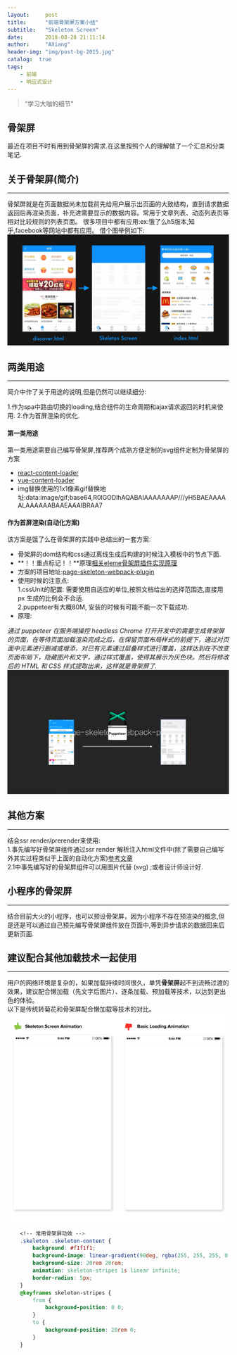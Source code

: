 ```yaml
---
layout:     post
title:      "前端骨架屏方案小结"
subtitle:   "Skeleton Screen"
date:       2018-08-28 21:11:14
author:     "AXiang"
header-img: "img/post-bg-2015.jpg"
catalog:  true
tags:
    - 前端
    - 响应式设计
---
```


> “学习大咖的细节”

## 骨架屏

最近在项目不时有用到骨架屏的需求.在这里按照个人的理解做了一个汇总和分类笔记. 

## 关于骨架屏(简介)
---
骨架屏就是在页面数据尚未加载前先给用户展示出页面的大致结构，直到请求数据返回后再渲染页面，补充进需要显示的数据内容。常用于文章列表、动态列表页等相对比较规则的列表页面。
很多项目中都有应用:ex:饿了么h5版本,知乎,facebook等网站中都有应用。
借个图举例如下:
![骨架例子](/img/in-post/post-responsive/responsive-1808_1.png)

## 两类用途
---
简介中作了关于用途的说明,但是仍然可以继续细分:

1.作为spa中路由切换的loading,结合组件的生命周期和ajax请求返回的时机来使用.
2.作为首屏渲染的优化.

#### 第一类用途

第一类用途需要自己编写骨架屏,推荐两个成熟方便定制的svg组件定制为骨架屏的方案
- [react-content-loader](https://link.juejin.im/?target=https%3A%2F%2Fgithub.com%2Fdanilowoz%2Freact-content-loader)
- [vue-content-loader](https://github.com/egoist/vue-content-loader)
- img替换使用的1x1像素gif替换地址:data:image/gif;base64,R0lGODlhAQABAIAAAAAAAP///yH5BAEAAAAALAAAAAABAAEAAAIBRAA7

#### 作为首屏渲染(自动化方案)

该方案是饿了么在骨架屏的实践中总结出的一套方案:

- 骨架屏的dom结构和css通过离线生成后构建的时候注入模板中的节点下面.
- **！！重点标记！！**原理[相关eleme骨架屏插件实现原理](https://github.com/Jocs/jocs.github.io/issues/22)
- 方案的项目地址:[page-skeleton-webpack-plugin](https://github.com/ElemeFE/page-skeleton-webpack-plugin)
- 使用时候的注意点:   
1.cssUnit的配置: 需要使用自适应的单位,按照文档给出的选择范围选,直接用 px 生成的比例会不合适.   
2.puppeteer有大概80M, 安装的时候有可能不能一次下载成功.
- 原理:   

*通过 puppeteer 在服务端操控 headless Chrome 打开开发中的需要生成骨架屏的页面，在等待页面加载渲染完成之后，在保留页面布局样式的前提下，通过对页面中元素进行删减或增添，对已有元素通过层叠样式进行覆盖，这样达到在不改变页面布局下，隐藏图片和文字，通过样式覆盖，使得其展示为灰色块。然后将修改后的 HTML 和 CSS 样式提取出来，这样就是骨架屏了.*
![puppeteer例子2](/img/in-post/post-responsive/responsive-1808_2.png)

## 其他方案
---
结合ssr render/prerender来使用:    
1.事先编写好骨架屏组件通过ssr render 解析注入html文件中(除了需要自己编写外其实过程类似于上面的自动化方案)[参考文章](https://segmentfault.com/a/1190000014832185n)    
2.1中事先编写好的骨架屏组件可以用图片代替 (svg) ;或者设计师设计好.

## 小程序的骨架屏
---
结合目前大火的小程序，也可以预设骨架屏，因为小程序不存在预渲染的概念,但是还是可以通过自己预先编写骨架屏组件放在页面中,等到异步请求的数据回来后更新页面.

## 建议配合其他加载技术一起使用
---
用户的网络环境是复杂的，如果加载持续时间很久，单凭**骨架屏**起不到流畅过渡的效果，建议配合懒加载（先文字后图片）、逐条加载、预加载等技术，以达到更出色的体验。   
以下是传统转菊花和骨架屏配合懒加载等技术的对比。
![puppeteer例子3](/img/in-post/post-responsive/responsive-1808_3.gif)
```css
    <!-- 常用骨架屏动效 -->
    .skeleton .skeleton-content {
        background: #f1f1f1;
        background-image: linear-gradient(90deg, rgba(255, 255, 255, 0.25) 25%, transparent 25%);
        background-size: 20rem 20rem;
        animation: skeleton-stripes 1s linear infinite;
        border-radius: 5px;
    }
    @keyframes skeleton-stripes {
        from {
            background-position: 0 0;
        }
        to {
            background-position: 20rem 0;
        }
    }

```